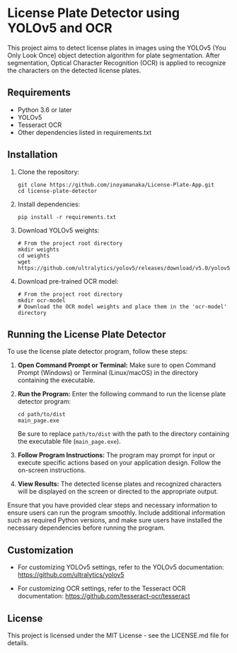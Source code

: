 # License Plate Detector using YOLOv5 and OCR

This project aims to detect license plates in images using the YOLOv5 (You Only Look Once) object detection algorithm for plate segmentation. After segmentation, Optical Character Recognition (OCR) is applied to recognize the characters on the detected license plates.

## Requirements

- Python 3.6 or later
- YOLOv5
- Tesseract OCR
- Other dependencies listed in requirements.txt

## Installation

1. Clone the repository:

    ```
    git clone https://github.com/inoyamanaka/License-Plate-App.git
    cd license-plate-detector
    ```

2. Install dependencies:

    ```
    pip install -r requirements.txt
    ```

3. Download YOLOv5 weights:

    ```
    # From the project root directory
    mkdir weights
    cd weights
    wget https://github.com/ultralytics/yolov5/releases/download/v5.0/yolov5s.pt
    ```

4. Download pre-trained OCR model:

    ```
    # From the project root directory
    mkdir ocr-model
    # Download the OCR model weights and place them in the 'ocr-model' directory
    ```

## Running the License Plate Detector

To use the license plate detector program, follow these steps:

1. **Open Command Prompt or Terminal:**
   Make sure to open Command Prompt (Windows) or Terminal (Linux/macOS) in the directory containing the executable.

2. **Run the Program:**
   Enter the following command to run the license plate detector program:

    ```
    cd path/to/dist
    main_page.exe
    ```

    Be sure to replace `path/to/dist` with the path to the directory containing the executable file (`main_page.exe`).

3. **Follow Program Instructions:**
   The program may prompt for input or execute specific actions based on your application design. Follow the on-screen instructions.

4. **View Results:**
   The detected license plates and recognized characters will be displayed on the screen or directed to the appropriate output.

Ensure that you have provided clear steps and necessary information to ensure users can run the program smoothly. Include additional information such as required Python versions, and make sure users have installed the necessary dependencies before running the program.


## Customization

- For customizing YOLOv5 settings, refer to the YOLOv5 documentation: https://github.com/ultralytics/yolov5

- For customizing OCR settings, refer to the Tesseract OCR documentation: https://github.com/tesseract-ocr/tesseract

## License

This project is licensed under the MIT License - see the LICENSE.md file for details.
